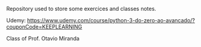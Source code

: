 Repository used to store some exercices and classes notes.

Udemy: https://www.udemy.com/course/python-3-do-zero-ao-avancado/?couponCode=KEEPLEARNING

Class of Prof. Otavio Miranda